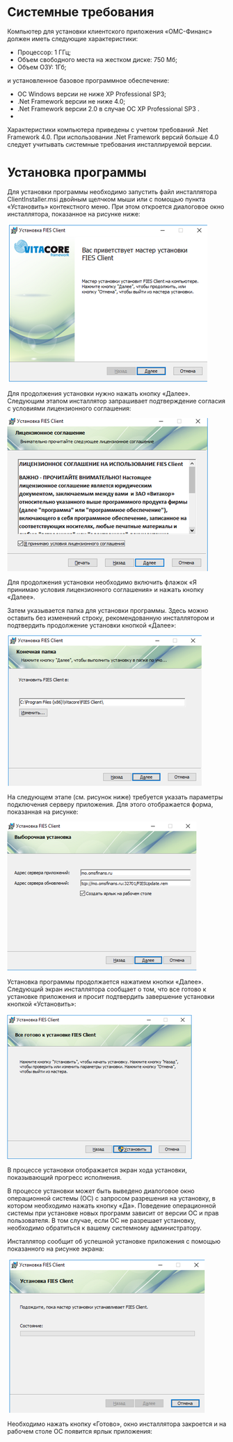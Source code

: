 <!-- TITLE: ОМС-Финанс по установке -->
<!-- SUBTITLE: Рабочая инструкция пользователясистемы «ВИТАКОР»-->

# 	Системные требования
Компьютер для установки клиентского приложения «ОМС-Финанс» должен иметь следующие характеристики:
* 	Процессор: 1 ГГц;
* 	Объем свободного места на жестком диске: 750 Мб;
* 	Объем ОЗУ: 1Гб;
 	
и установленное базовое программное обеспечение:
* 	ОС Windows версии не ниже XP Professional SP3;
* 	.Net Framework версии не ниже 4.0;
* 	.Net Framework версии 2.0 в случае ОС XP Professional SP3 .
* 	
Характеристики компьютера приведены с учетом требований .Net Framework 4.0. При использовании .Net Framework версий больше 4.0 следует учитывать системные требования инсталлируемой версии.

# 	Установка программы
Для установки программы необходимо запустить файл инсталлятора ClientInstaller.msi двойным щелчком мыши или с помощью пункта «Установить» контекстного меню. При этом откроется диалоговое окно инсталлятора, показанное на рисунке ниже:

![85](/uploads/000002/--85.png "85")

Для продолжения установки нужно нажать кнопку «Далее». Следующим этапом инсталлятор запрашивает подтверждение согласия с условиями лицензионного соглашения:

![86](/uploads/000002/--86.png "86")

Для продолжения установки необходимо включить флажок «Я принимаю условия лицензионного соглашения» и нажать кнопку «Далее».

Затем указывается папка для установки программы. Здесь можно оставить без изменений строку, рекомендованную инсталлятором и подтвердить продолжение установки кнопкой «Далее»:

![87](/uploads/000002/--87.png "87")

На следующем этапе (см. рисунок ниже) требуется указать параметры подключения серверу приложения. Для этого отображается форма, показанная на рисунке:

![88](/uploads/000002/--88.png "88")

Установка программы продолжается нажатием кнопки «Далее». Следующий экран инсталлятора сообщает о том, что все готово к установке приложения и просит подтвердить завершение установки кнопкой «Установить»:

![89](/uploads/000002/--89.png "89")

В процессе установки отображается экран хода установки, показывающий прогресс исполнения.

В процессе установки может быть выведено диалоговое окно операционной системы (ОС) с запросом разрешения на установку, в котором необходимо нажать кнопку «Да». Поведение операционной системы при установке новых программ зависит от версии ОС и прав пользователя. В том случае, если ОС не разрешает установку, необходимо обратиться к вашему системному администратору.

Инсталлятор сообщит об успешной установке приложения с помощью показанного на рисунке экрана:

![90](/uploads/000002/--90.png "90")

Необходимо нажать кнопку «Готово», окно инсталлятора закроется и на рабочем столе ОС появится ярлык приложения:


